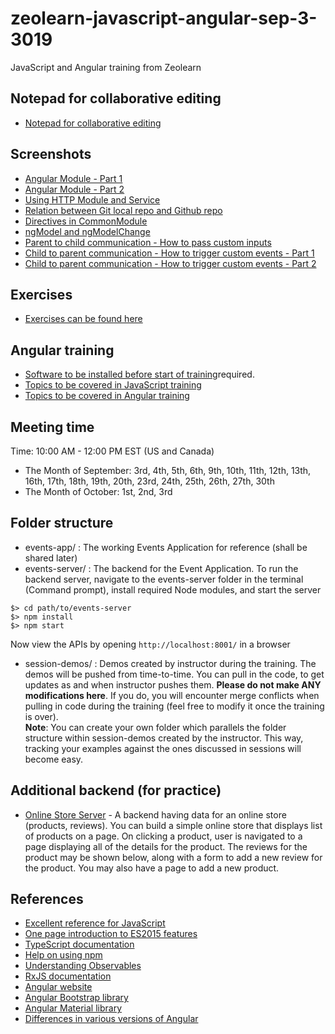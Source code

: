 # zeolearn-javascript-angular-sep-3-3019
JavaScript and Angular training from Zeolearn

## Notepad for collaborative editing
- [Notepad for collaborative editing](https://notepad.pw/zeolearn-angular)

## Screenshots
- [Angular Module - Part 1](./screenshots/angular-modules-part-1.png)
- [Angular Module - Part 2](./screenshots/angular-modules-part-2.png)
- [Using HTTP Module and Service](./screenshots/using-http-client-module-andhttp-client-service.png)
- [Relation between Git local repo and Github repo](./screenshots/relation-between-git-local-repo-and-github-repo.png)
- [Directives in CommonModule](./screenshots/directives-in-common-module.png)
- [ngModel and ngModelChange](./screenshots/ngmodel-and-ngmodelchange.png)
- [Parent to child communication - How to pass custom inputs](./screenshots/parent-to-child-communication-how-to-pass-custom-inputs.png)
- [Child to parent communication - How to trigger custom events - Part 1](./screenshots/child-to-parent-communication-how-to-trigger-custom-event-01.png)
- [Child to parent communication - How to trigger custom events - Part 2](./screenshots/child-to-parent-communication-how-to-trigger-custom-event-02.png)

## Exercises
- [Exercises can be found here](./exercises.md)

## Angular training
- [Software to be installed before start of training](./software-to-be-installed.pdf)required.
- [Topics to be covered in JavaScript training](./javascript-course-outline.pdf)
- [Topics to be covered in Angular training](./angular-course-outline.pdf)

## Meeting time
Time: 10:00 AM - 12:00 PM EST (US and Canada)
- The Month of September:  3rd, 4th, 5th, 6th, 9th, 10th, 11th, 12th, 13th, 16th, 17th, 18th, 19th, 20th, 23rd, 24th, 25th, 26th, 27th, 30th
- The Month of October: 1st, 2nd, 3rd

## Folder structure
- events-app/ : The working Events Application for reference (shall be shared later)
- events-server/ : The backend for the Event Application. To run the backend server, navigate to the events-server folder in the terminal (Command prompt), install required Node modules, and start the server
```
$> cd path/to/events-server
$> npm install
$> npm start
```
Now view the APIs by opening ```http://localhost:8001/``` in a browser
- session-demos/ : Demos created by instructor during the training. The demos will be pushed from time-to-time. You can pull in the code, to get updates as and when instructor pushes them. __Please do not make ANY modifications here__. If you do, you will encounter merge conflicts when pulling in code during the training (feel free to modify it once the training is over).  
__Note__: You can create your own folder which parallels the folder structure within session-demos created by the instructor. This way, tracking your examples against the ones discussed in sessions will become easy.

## Additional backend (for practice)
- [Online Store Server](http://awesome-store-server.herokuapp.com/) - A backend having data for an online store (products, reviews). You can build a simple online store that displays list of products on a page. On clicking a product, user is navigated to a page displaying all of the details for the product. The reviews for the product may be shown below, along with a form to add a new review for the product. You may also have a page to add a new product.

## References
- [Excellent reference for JavaScript](https://javascript.info/)
- [One page introduction to ES2015 features](https://babeljs.io/docs/en/learn)
- [TypeScript documentation](http://www.typescriptlang.org/)
- [Help on using npm](https://docs.npmjs.com/getting-started/)
- [Understanding Observables](https://rxmarbles.com/)
- [RxJS documentation](https://rxjs-dev.firebaseapp.com/)
- [Angular website](https://angular.io/)
- [Angular Bootstrap library](https://ng-bootstrap.github.io/#/home)
- [Angular Material library](https://material.angular.io/)
- [Differences in various versions of Angular](https://medium.com/@lifenshades/difference-among-angular-8-7-6-5-4-3-2-breakdown-new-features-and-changes-811fb5f8e6f0)

